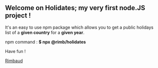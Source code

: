 ## Welcome on Holidates; my very first node.JS project !

It's an easy to use npm package which allows you to get a public holidays list of a **given country** for a **given year**.

npm command :
**$ npx @rimb/holidates**

Have fun !

[Rimbaud](https://github.com/rimbb)
